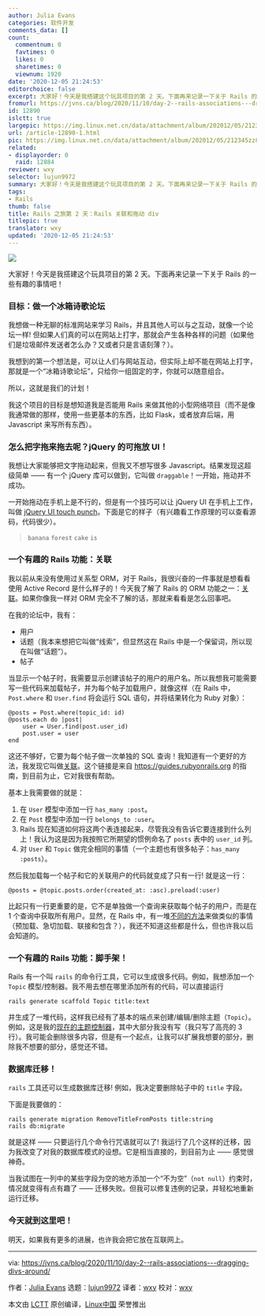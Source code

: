 ```yaml
---
author: Julia Evans
categories: 软件开发
comments_data: []
count:
  commentnum: 0
  favtimes: 0
  likes: 0
  sharetimes: 0
  viewnum: 1920
date: '2020-12-05 21:24:53'
editorchoice: false
excerpt: 大家好！今天是我搭建这个玩具项目的第 2 天。下面再来记录一下关于 Rails 的一些有趣的事情吧！
fromurl: https://jvns.ca/blog/2020/11/10/day-2--rails-associations---dragging-divs-around/
id: 12890
islctt: true
largepic: https://img.linux.net.cn/data/attachment/album/202012/05/212345zz8jajhaj0hh8h2f.jpg
url: /article-12890-1.html
pic: https://img.linux.net.cn/data/attachment/album/202012/05/212345zz8jajhaj0hh8h2f.jpg.thumb.jpg
related:
- displayorder: 0
  raid: 12884
reviewer: wxy
selector: lujun9972
summary: 大家好！今天是我搭建这个玩具项目的第 2 天。下面再来记录一下关于 Rails 的一些有趣的事情吧！
tags:
- Rails
thumb: false
title: Rails 之旅第 2 天：Rails 关联和拖动 div
titlepic: true
translator: wxy
updated: '2020-12-05 21:24:53'
---
```


![](/data/attachment/album/202012/05/212345zz8jajhaj0hh8h2f.jpg)


大家好！今天是我搭建这个玩具项目的第 2 天。下面再来记录一下关于 Rails 的一些有趣的事情吧！


### 目标：做一个冰箱诗歌论坛


我想做一种无聊的标准网站来学习 Rails，并且其他人可以与之互动，就像一个论坛一样! 但如果人们真的可以在网站上打字，那就会产生各种各样的问题（如果他们是垃圾邮件发送者怎么办？又或者只是言语刻薄？）。


我想到的第一个想法是，可以让人们与网站互动，但实际上却不能在网站上打字，那就是一个“冰箱诗歌论坛”，只给你一组固定的字，你就可以随意组合。


所以，这就是我们的计划！


我这个项目的目标是想知道我是否能用 Rails 来做其他的小型网络项目（而不是像我通常做的那样，使用一些更基本的东西，比如 Flask，或者放弃后端，用 Javascript 来写所有东西）。


### 怎么把字拖来拖去呢？jQuery 的可拖放 UI！


我想让大家能够把文字拖动起来，但我又不想写很多 Javascript。结果发现这超级简单 —— 有一个 jQuery 库可以做到，它叫做 `draggable`！一开始，拖动并不成功。


一开始拖动在手机上是不行的，但是有一个技巧可以让 jQuery UI 在手机上工作，叫做 [jQuery UI touch punch](https://github.com/furf/jquery-ui-touch-punch)。下面是它的样子（有兴趣看工作原理的可以查看源码，代码很少）。



> 
> `banana` `forest` `cake` `is`
> 
> 
> 


### 一个有趣的 Rails 功能：关联


我以前从来没有使用过关系型 ORM，对于 Rails，我很兴奋的一件事就是想看看使用 Active Record 是什么样子的！今天我了解了 Rails 的 ORM 功能之一：[关联](https://guides.rubyonrails.org/association_basics.html)。如果你像我一样对 ORM 完全不了解的话，那就来看看是怎么回事吧。


在我的论坛中，我有：


* 用户
* 话题（我本来想把它叫做“线索”，但显然这在 Rails 中是一个保留词，所以现在叫做“话题”）。
* 帖子


当显示一个帖子时，我需要显示创建该帖子的用户的用户名。所以我想我可能需要写一些代码来加载帖子，并为每个帖子加载用户，就像这样（在 Rails 中，`Post.where` 和 `User.find` 将会运行 SQL 语句，并将结果转化为 Ruby 对象）：



```
@posts = Post.where(topic_id: id)
@posts.each do |post|
    user = User.find(post.user_id)
    post.user = user
end

```

这还不够好，它要为每个帖子做一次单独的 SQL 查询！我知道有一个更好的方法，我发现它叫做[关联](https://guides.rubyonrails.org/association_basics.html)。这个链接是来自 <https://guides.rubyonrails.org> 的指南，到目前为止，它对我很有帮助。


基本上我需要做的就是：


1. 在 `User` 模型中添加一行 `has_many :post`。
2. 在 `Post` 模型中添加一行 `belongs_to :user`。
3. Rails 现在知道如何将这两个表连接起来，尽管我没有告诉它要连接到什么列上！我认为这是因为我按照它所期望的惯例命名了 `posts` 表中的 `user_id` 列。
4. 对 `User` 和 `Topic` 做完全相同的事情（一个主题也有很多帖子：`has_many :posts`）。


然后我加载每一个帖子和它的关联用户的代码就变成了只有一行! 就是这一行：



```
@posts = @topic.posts.order(created_at: :asc).preload(:user)

```

比起只有一行更重要的是，它不是单独做一个查询来获取每个帖子的用户，而是在 1 个查询中获取所有用户。显然，在 Rails 中，有一堆[不同的方法](https://blog.bigbinary.com/2013/07/01/preload-vs-eager-load-vs-joins-vs-includes.html)来做类似的事情（预加载、急切加载、联接和包含？），我还不知道这些都是什么，但也许我以后会知道的。


### 一个有趣的 Rails 功能：脚手架！


Rails 有一个叫 `rails` 的命令行工具，它可以生成很多代码。例如，我想添加一个 `Topic` 模型/控制器。我不用去想在哪里添加所有的代码，可以直接运行



```
rails generate scaffold Topic title:text

```

并生成了一堆代码，这样我已经有了基本的端点来创建/编辑/删除主题（`Topic`）。例如，这是我的[现在的主题控制器](https://github.com/jvns/refrigerator-forum/blob/776b3227cfd7004cb1efb00ec7e3f82a511cbdc4/app/controllers/topics_controller.rb#L13-L15)，其中大部分我没有写（我只写了高亮的 3 行）。我可能会删除很多内容，但是有一个起点，让我可以扩展我想要的部分，删除我不想要的部分，感觉还不错。


### 数据库迁移！


`rails` 工具还可以生成数据库迁移! 例如，我决定要删除帖子中的 `title` 字段。


下面是我要做的：



```
rails generate migration RemoveTitleFromPosts title:string
rails db:migrate

```

就是这样 —— 只要运行几个命令行咒语就可以了! 我运行了几个这样的迁移，因为我改变了对我的数据库模式的设想。它是相当直接的，到目前为止 —— 感觉很神奇。


当我试图在一列中的某些字段为空的地方添加一个“不为空”（`not null`）约束时，情况就变得有点有趣了 —— 迁移失败。但我可以修复违例的记录，并轻松地重新运行迁移。


### 今天就到这里吧！


明天，如果我有更多的进展，也许我会把它放在互联网上。




---


via: <https://jvns.ca/blog/2020/11/10/day-2--rails-associations---dragging-divs-around/>


作者：[Julia Evans](https://jvns.ca/) 选题：[lujun9972](https://github.com/lujun9972) 译者：[wxy](https://github.com/wxy) 校对：[wxy](https://github.com/wxy)


本文由 [LCTT](https://github.com/LCTT/TranslateProject) 原创编译，[Linux中国](https://linux.cn/) 荣誉推出